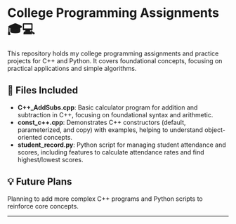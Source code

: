 # College Programming Assignments 🎓💻

This repository holds my college programming assignments and practice projects for C++ and Python. It covers foundational concepts, focusing on practical applications and simple algorithms.

## 📂 Files Included

- **C++_AddSubs.cpp**: Basic calculator program for addition and subtraction in C++, focusing on foundational syntax and arithmetic.
- **const_c++.cpp**: Demonstrates C++ constructors (default, parameterized, and copy) with examples, helping to understand object-oriented concepts.
- **student_record.py**: Python script for managing student attendance and scores, including features to calculate attendance rates and find highest/lowest scores.

## 💡 Future Plans
Planning to add more complex C++ programs and Python scripts to reinforce core concepts.

---

